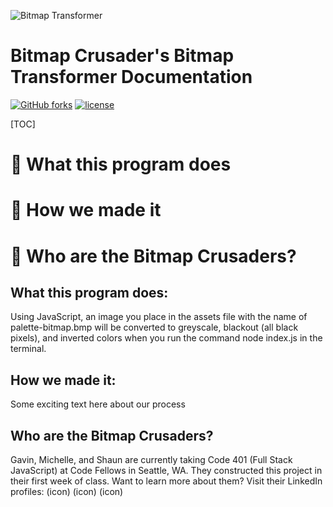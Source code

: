 ![Bitmap Transformer]('./assets/BitmapTransformer.png')

# Bitmap Crusader's Bitmap Transformer Documentation
[![GitHub forks](https://img.shields.io/github/forks/badges/shields.svg?style=social&label=Fork)]()
[![license](https://img.shields.io/github/license/mashape/apistatus.svg)]()

[TOC]

# :art: What this program does
# :art: How we made it
# :art: Who are the Bitmap Crusaders?


## What this program does:
Using JavaScript, an image you place in the assets file with the name of palette-bitmap.bmp will be converted to greyscale, blackout (all black pixels), and inverted colors when you run the command node index.js in the terminal.

## How we made it:
Some exciting text here about our process

## Who are the Bitmap Crusaders?
Gavin, Michelle, and Shaun are currently taking Code 401 (Full Stack JavaScript) at Code Fellows in Seattle, WA. They constructed this project in their first week of class. Want to learn more about them? Visit their LinkedIn profiles:
(icon) (icon) (icon)
